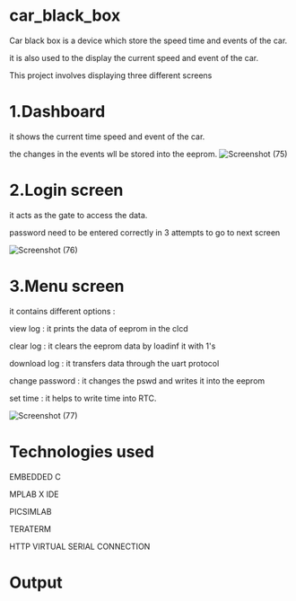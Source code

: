 # car_black_box

Car black box is a device which store the speed time and events of the car.

it is also used to the display the current speed and event of the  car.

This project involves displaying three different screens

# 1.Dashboard

it shows the current time speed and event of the car.

the changes in the events wll be stored into the eeprom.
![Screenshot (75)](https://github.com/dhanudj000/car_black_box/assets/122971572/cc84629c-852d-44fa-b332-1d38fdc50ff5)

# 2.Login screen

it acts as the gate to access the data.

password need to be entered correctly in 3 attempts to go to next screen

![Screenshot (76)](https://github.com/dhanudj000/car_black_box/assets/122971572/843569fc-266e-438f-b4c9-e7c88b965493)

# 3.Menu screen

it contains different options :

view log         : it prints the data of eeprom in the clcd

clear log        : it clears the eeprom data by loadinf it with 1's

download log     : it transfers data through the uart protocol

change password  : it changes the pswd and writes it into the eeprom

set time         : it helps to write time into RTC.

![Screenshot (77)](https://github.com/dhanudj000/car_black_box/assets/122971572/558e5a86-f6bd-429d-a8fe-3b2904c849ed)

# Technologies used

EMBEDDED C

MPLAB X IDE

PICSIMLAB

TERATERM

HTTP VIRTUAL SERIAL CONNECTION

# Output
